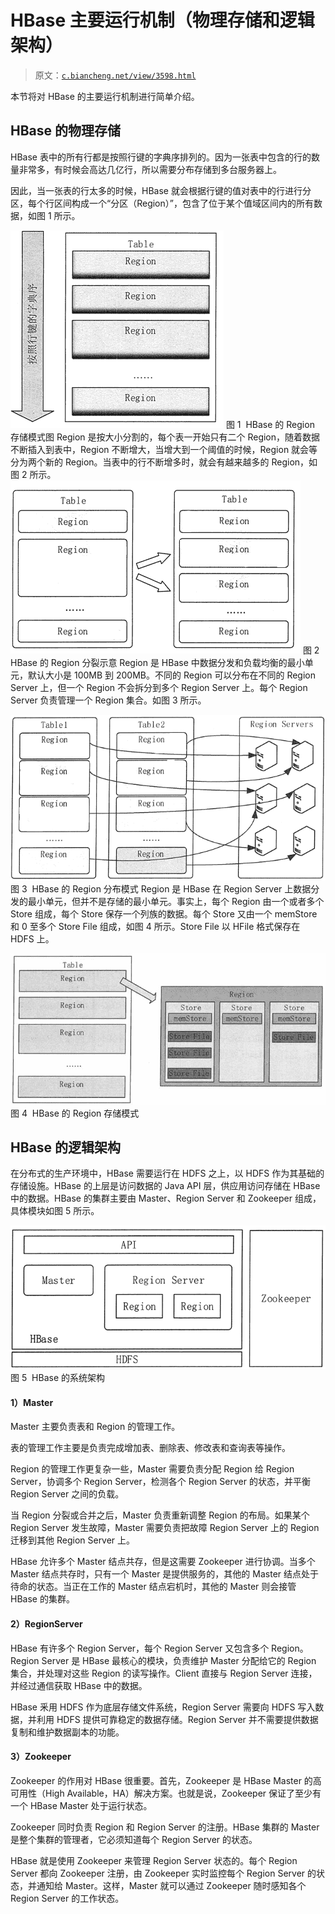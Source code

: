 # HBase 主要运行机制（物理存储和逻辑架构）

> 原文：[`c.biancheng.net/view/3598.html`](http://c.biancheng.net/view/3598.html)

本节将对 HBase 的主要运行机制进行简单介绍。

## HBase 的物理存储

HBase 表中的所有行都是按照行键的字典序排列的。因为一张表中包含的行的数量非常多，有时候会高达几亿行，所以需要分布存储到多台服务器上。

因此，当一张表的行太多的时候，HBase 就会根据行键的值对表中的行进行分区，每个行区间构成一个“分区（Region）”，包含了位于某个值域区间内的所有数据，如图 1 所示。

![HBase 的 Region 存储模式图](img/ae7d2fa32c8aa8ae4311d7fa0c6c215a.png)
图 1  HBase 的 Region 存储模式图
Region 是按大小分割的，每个表一开始只有二个 Region，随着数据不断插入到表中，Region 不断增大，当增大到一个阈值的时候，Region 就会等分为两个新的 Region。当表中的行不断增多时，就会有越来越多的 Region，如图 2 所示。![ HBase 的 Region 分裂示意](img/5ef741d77e86a5b99379c3ac07f7cca6.png)
图 2  HBase 的 Region 分裂示意
Region 是 HBase 中数据分发和负载均衡的最小单元，默认大小是 100MB 到 200MB。不同的 Region 可以分布在不同的 Region Server 上，但一个 Region 不会拆分到多个 Region Server 上。每个 Region Server 负责管理一个 Region 集合。如图 3 所示。

![HBase 的 Region 分布模式](img/affd726e3ed53b638f1556b45fcaf615.png)
图 3  HBase 的 Region 分布模式
Region 是 HBase 在 Region Server 上数据分发的最小单元，但并不是存储的最小单元。事实上，每个 Region 由一个或者多个 Store 组成，每个 Store 保存一个列族的数据。每个 Store 又由一个 memStore 和 0 至多个 Store File 组成，如图 4 所示。Store File 以 HFile 格式保存在 HDFS 上。

![HBase 的 Region 存储模式](img/9de6580f2facd8ecd41cd570171426ae.png)
图 4  HBase 的 Region 存储模式

## HBase 的逻辑架构

在分布式的生产环境中，HBase 需要运行在 HDFS 之上，以 HDFS 作为其基础的存储设施。HBase 的上层是访问数据的 Java API 层，供应用访问存储在 HBase 中的数据。HBase 的集群主要由 Master、Region Server 和 Zookeeper 组成，具体模块如图 5 所示。

![HBase 的系统架构](img/d389d8c9b8b119e041ae27b7ea0fb952.png)
图 5  HBase 的系统架构

#### 1）Master

Master 主要负责表和 Region 的管理工作。

表的管理工作主要是负责完成增加表、删除表、修改表和查询表等操作。

Region 的管理工作更复杂一些，Master 需要负责分配 Region 给 Region Server，协调多个 Region Server，检测各个 Region Server 的状态，并平衡 Region Server 之间的负载。

当 Region 分裂或合并之后，Master 负责重新调整 Region 的布局。如果某个 Region Server 发生故障，Master 需要负责把故障 Region Server 上的 Region 迁移到其他 Region Server 上。

HBase 允许多个 Master 结点共存，但是这需要 Zookeeper 进行协调。当多个 Master 结点共存时，只有一个 Master 是提供服务的，其他的 Master 结点处于待命的状态。当正在工作的 Master 结点宕机时，其他的 Master 则会接管 HBase 的集群。

#### 2）RegionServer

HBase 有许多个 Region Server，每个 Region Server 又包含多个 Region。Region Server 是 HBase 最核心的模块，负责维护 Master 分配给它的 Region 集合，并处理对这些 Region 的读写操作。Client 直接与 Region Server 连接，并经过通信获取 HBase 中的数据。

HBase 釆用 HDFS 作为底层存储文件系统，Region Server 需要向 HDFS 写入数据，并利用 HDFS 提供可靠稳定的数据存储。Region Server 并不需要提供数据复制和维护数据副本的功能。

#### 3）Zookeeper

Zookeeper 的作用对 HBase 很重要。首先，Zookeeper 是 HBase Master 的高可用性（High Available，HA）解决方案。也就是说，Zookeeper 保证了至少有一个 HBase Master 处于运行状态。

Zookeeper 同时负责 Region 和 Region Server 的注册。HBase 集群的 Master 是整个集群的管理者，它必须知道每个 Region Server 的状态。

HBase 就是使用 Zookeeper 来管理 Region Server 状态的。每个 Region Server 都向 Zookeeper 注册，由 Zookeeper 实时监控每个 Region Server 的状态，并通知给 Master。这样，Master 就可以通过 Zookeeper 随时感知各个 Region Server 的工作状态。